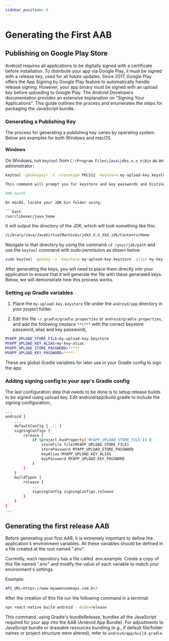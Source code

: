 ```yaml
---
sidebar_position: 0
---
```


# Generating the First AAB

## Publishing on Google Play Store

Android requires all applications to be digitally signed with a certificate before installation. To distribute your app via Google Play, it must be signed with a release key, used for all future updates. Since 2017, Google Play offers the App Signing by Google Play feature to automatically handle release signing. However, your app binary must be signed with an upload key before uploading to Google Play. The Android Developers documentation provides an extensive explanation on "Signing Your Applications". This guide outlines the process and enumerates the steps for packaging the JavaScript bundle.

### Generating a Publishing Key

The process for generating a publishing key varies by operating system. Below are examples for both Windows and macOS.

#### Windows

On Windows, run `keytool` from `C:\Program Files\Java\jdkx.x.x_x\bin` as an administrator:

````bash
keytool -genkeypair -v -storetype PKCS12 -keystore my-upload-key.keystore -alias my-key-alias -keyalg RSA -keysize 2048 -validity 10000

This command will prompt you for keystore and key passwords and Distinguished Name fields for your key, generating the keystore as my-upload-key.keystore.

### macOS

On macOS, locate your JDK bin folder using:

```bash
/usr/libexec/java_home
````

It will output the directory of the JDK, which will look something like this:

```bash
/Library/Java/JavaVirtualMachines/jdkX.X.X_XXX.jdk/Contents/Home
```

Navigate to that directory by using the command `cd /your/jdk/path` and use the `keytool` command with sudo permission as shown below.

```bash
sudo keytool -genkey -v -keystore my-upload-key.keystore -alias my-key-alias -keyalg RSA -keysize 2048 -validity 10000
```

After generating the keys, you will need to place them directly into your application to ensure that it will generate the file with these generated keys. Below, we will demonstrate how this process works.

### Setting up Gradle variables

1. Place the `my-upload-key.keystore` file under the `android/app` directory in your project folder.

2. Edit the file `~/.gradle/gradle.properties` or `android/gradle.properties`, and add the following (replace `**\***` with the correct keystore password, alias and key password),

```bash
MYAPP_UPLOAD_STORE_FILE=my-upload-key.keystore
MYAPP_UPLOAD_KEY_ALIAS=my-key-alias
MYAPP_UPLOAD_STORE_PASSWORD=*****
MYAPP_UPLOAD_KEY_PASSWORD=*****
```

These are global Gradle variables for later use in your Gradle config to sign the app.

### Adding signing config to your app's Gradle config

The last configuration step that needs to be done is to setup release builds to be signed using upload key. Edit android/app/build.gradle to include the signing configuration:,

```bash
...
android {
    ...
    defaultConfig { ... }
    signingConfigs {
        release {
            if (project.hasProperty('MYAPP_UPLOAD_STORE_FILE')) {
                storeFile file(MYAPP_UPLOAD_STORE_FILE)
                storePassword MYAPP_UPLOAD_STORE_PASSWORD
                keyAlias MYAPP_UPLOAD_KEY_ALIAS
                keyPassword MYAPP_UPLOAD_KEY_PASSWORD
            }
        }
    }
    buildTypes {
        release {
            ...
            signingConfig signingConfigs.release
        }
    }
}
...
```

## Generating the first release AAB

Before generating your first AAB, it is extremely important to define the application's environment variables. All these variables should be defined in a file created at the root named ".env".

Currently, each repository has a file called .env.example. Create a copy of this file named ".env" and modify the value of each variable to match your environment's settings.

Example:

```bash
API_URL=https://www.myawensomeapi.com.br/
```

After the creation of this file run the following command in a terminal:

```bash
npx react-native build-android --mode=release
```

This command, using Gradle's bundleRelease, bundles all the JavaScript required for your app into the AAB (Android App Bundle). For adjustments to JavaScript bundle or drawable resources bundling (e.g., if default file/folder names or project structure were altered), refer to `android/app/build.gradle`.
